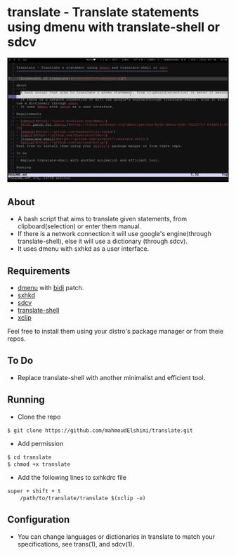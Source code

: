 
translate - Translate statements using dmenu with translate-shell or sdcv 
=========================================================================

![Screenshot of translate](screenshots/translate.gif)

About
-----
- A bash script that aims to translate given statements, from clipboard(selection) or enter them manual.
- If there is a network connection it will use google's engine(through translate-shell), else it will use a dictionary (through sdcv).
- It uses dmenu with sxhkd as a user interface. 
  
Requirements
------------
- [dmenu](https://tools.suckless.org/dmenu/) with [bidi](https://tools.suckless.org/dmenu/patches/bidi/dmenu-bidi-20210723-b34d318.diff) patch.
- [sxhkd](https://github.com/baskerville/sxhkd/)
- [sdcv](https://github.com/Dushistov/sdcv/)
- [translate-shell](https://github.com/soimort/translate-shell/)
- [xclip](https://github.com/astrand/xclip/)

Feel free to install them using your distro's package manager or from theie repos.

To Do
-----
- Replace translate-shell with another minimalist and efficient tool.

Running
-------
- Clone the repo
```
$ git clone https://github.com/mahmoudElshimi/translate.git
```
- Add permission
```
$ cd translate 
$ chmod +x translate
```
- Add the following lines to sxhkdrc file
```
super + shift + t
	/path/to/translate/translate $(xclip -o) 
```

Configuration
-------------
- You can change languages or dictionaries in translate to match your specifications, see trans(1), and sdcv(1). 
